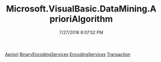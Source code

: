 ﻿---
title: Microsoft.VisualBasic.DataMining.AprioriAlgorithm
date: 7/27/2016 8:07:52 PM
---

[Apriori](T-Microsoft.VisualBasic.DataMining.AprioriAlgorithm.Apriori.html)
[BinaryEncodingServices](T-Microsoft.VisualBasic.DataMining.AprioriAlgorithm.BinaryEncodingServices.html)
[EncodingServices](T-Microsoft.VisualBasic.DataMining.AprioriAlgorithm.EncodingServices.html)
[Transaction](T-Microsoft.VisualBasic.DataMining.AprioriAlgorithm.Transaction.html)
